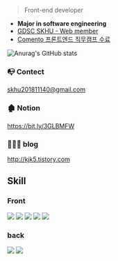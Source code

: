 > Front-end developer
* **Major in software engineering**
* <a href="https://github.com/GDSC-SKHU">GDSC SKHU - Web member</a>
* <a href="https://user-images.githubusercontent.com/50818389/208008419-a0706e72-0ee6-4ab2-957c-deed0abeded4.png">Comento 프론트엔드 직무캠프 수료</a>

![Anurag's GitHub stats](https://github-readme-stats.vercel.app/api?username=jaegwans&show_icons=true&theme=default)

### 📭 Contect 
skhu201811140@gmail.com

### 🏚 Notion
https://bit.ly/3GLBMFW

### 👨🏻‍💻 blog
http://kjk5.tistory.com

## Skill

### Front
<img src="https://img.shields.io/badge/React-9cf?style=flat-square&logo=react&logoColor=white"/>   <img src="https://img.shields.io/badge/ReactNative-ccf?style=flat-square&logo=react&logoColor=white"/> <img src="https://img.shields.io/badge/Next.js-000?style=flat-square&logo=next.js&logoColor=white"/> <img src="https://img.shields.io/badge/javascript-yellow?style=flat-square&logo=javascript&logoColor=white"/> 
<img src="https://img.shields.io/badge/typescript-blue?style=flat-square&logo=typescript&logoColor=skyblue"/></br>

### back
 <img src="https://img.shields.io/badge/node.js-green?style=flat-square&logo=node.js&logoColor=white"/> <img src="https://img.shields.io/badge/Spring-green?style=flat-square&logo=Spring&logoColor=white"/>

